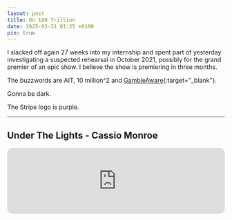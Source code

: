 ```yaml
---
layout: post
title: On 100 Trillion
date: 2025-03-31 01:25 +0100
pin: true
---
```


I slacked off again 27 weeks into my internship and spent part of yesterday investigating a suspected rehearsal in October 2021, possibly for the grand premier of an epic show. I believe the show is premiering in three months.

The buzzwords are AIT, 10 million^2 and [GambleAware](https://www.gambleaware.org/media/xwflz4jd/ga_relative-risk-infographic_final.pdf){:target="_blank"}.

Gonna be dark.

The Stripe logo is purple.

---

## Under The Lights - Cassio Monroe

<iframe style="border-radius:12px" src="https://open.spotify.com/embed/track/6k8pcAdClw6a2dlK23itYO?utm_source=generator&theme=0" width="100%" height="152" frameBorder="0" allowfullscreen="" allow="autoplay; clipboard-write; encrypted-media; fullscreen; picture-in-picture" loading="lazy"></iframe>
